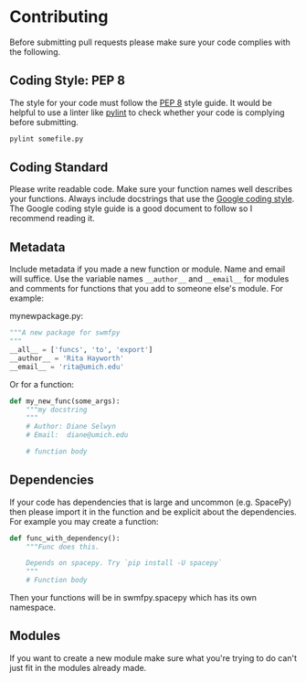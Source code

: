 Contributing
============

Before submitting pull requests please make sure your code complies with the following.

Coding Style: PEP 8
-------------------

The style for your code must follow the [PEP 8](https://www.python.org/dev/peps/pep-0008/) style guide. It would be helpful to use a linter like [pylint](https://pylint.org) to check whether your code is complying before submitting.

```bash
pylint somefile.py
```

Coding Standard
---------------

Please write readable code. Make sure your function names well describes your functions. Always include docstrings that use the [Google coding style](http://google.github.io/styleguide/pyguide.html#381-docstrings). The Google coding style guide is a good document to follow so I recommend reading it.

Metadata
--------

Include metadata if you made a new function or module. Name and email will suffice. Use the variable names `__author__` and `__email__` for modules and comments for functions that you add to someone else's module. For example:

mynewpackage.py:

```python
"""A new package for swmfpy
"""
__all__ = ['funcs', 'to', 'export']
__author__ = 'Rita Hayworth'
__email__ = 'rita@umich.edu'
```

Or for a function:
```python
def my_new_func(some_args):
    """my docstring
    """
    # Author: Diane Selwyn
    # Email:  diane@umich.edu

    # function body
```

Dependencies
------------

If your code has dependencies that is large and uncommon (e.g. SpacePy) then please import it in the function and be explicit about the dependencies. For example you may create a function:

```python
def func_with_dependency():
	"""Func does this.

	Depends on spacepy. Try `pip install -U spacepy`
	"""
	# Function body
```

Then your functions will be in swmfpy.spacepy which has its own namespace.

Modules
-------

If you want to create a new module make sure what you're trying to do can't just fit in the modules already made.
